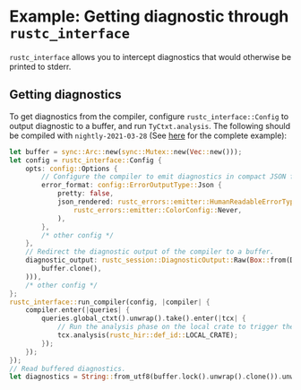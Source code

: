 # Example: Getting diagnostic through `rustc_interface`

`rustc_interface` allows you to intercept diagnostics that would otherwise be printed to stderr.

## Getting diagnostics

To get diagnostics from the compiler,
configure `rustc_interface::Config` to output diagnostic to a buffer,
and run `TyCtxt.analysis`. The following should be compiled
with <!-- date: 2021-03 --> `nightly-2021-03-28` (See [here][example]
for the complete example):

[example]: https://github.com/rust-lang/rustc-dev-guide/blob/master/examples/rustc-driver-getting-diagnostics.rs

```rust
let buffer = sync::Arc::new(sync::Mutex::new(Vec::new()));
let config = rustc_interface::Config {
    opts: config::Options {
        // Configure the compiler to emit diagnostics in compact JSON format.
        error_format: config::ErrorOutputType::Json {
            pretty: false,
            json_rendered: rustc_errors::emitter::HumanReadableErrorType::Default(
                rustc_errors::emitter::ColorConfig::Never,
            ),
        },
        /* other config */
    },
    // Redirect the diagnostic output of the compiler to a buffer.
    diagnostic_output: rustc_session::DiagnosticOutput::Raw(Box::from(DiagnosticSink(
        buffer.clone(),
    ))),
    /* other config */
};
rustc_interface::run_compiler(config, |compiler| {
    compiler.enter(|queries| {
        queries.global_ctxt().unwrap().take().enter(|tcx| {
            // Run the analysis phase on the local crate to trigger the type error.
            tcx.analysis(rustc_hir::def_id::LOCAL_CRATE);
        });
    });
});
// Read buffered diagnostics.
let diagnostics = String::from_utf8(buffer.lock().unwrap().clone()).unwrap();
```
